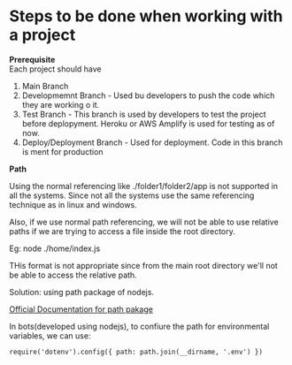 # Steps to be done when working with a project

**Prerequisite**
<br>
Each project should have

1. Main Branch
2. Developmemnt Branch - Used bu developers to push the code which they are working o it.
3. Test Branch - This branch is used by developers to test the project before deplopyment. Heroku or AWS Amplify is used for testing as of now.
4. Deploy/Deployment Branch - Used for deployment. Code in this branch is ment for production

**Path**

Using the normal referencing like ./folder1/folder2/app is not supported in all the systems.
Since not all the systems use the same referencing technique as in linux and windows.

Also, if we use normal path referencing, we will not be able to use relative paths if we are trying to access a file inside the root directory.

Eg: node ./home/index.js

THis format is not appropriate since from the main root directory we'll not be able to access the relative path.

Solution:
using path package of nodejs.

[Official Documentation for path pakage](https://nodejs.org/api/path.html)

In bots(developed using nodejs), to confiure the path for environmental variables, we can use:

`require('dotenv').config({ path: path.join(__dirname, '.env') })`
